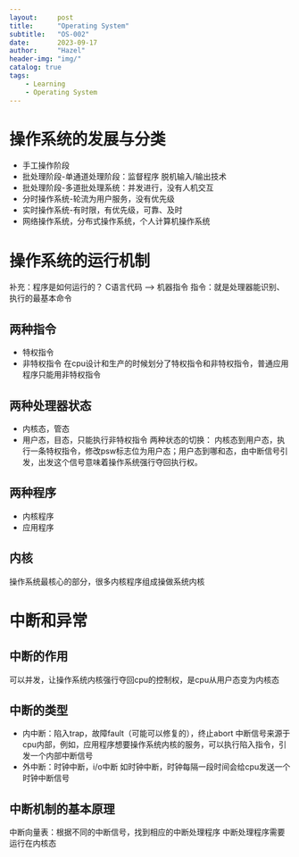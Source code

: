```yaml
---
layout:     post
title:      "Operating System"
subtitle:   "OS-002"
date:       2023-09-17
author:     "Hazel"
header-img: "img/"
catalog: true
tags:
    - Learning
    - Operating System
---
```


# 操作系统的发展与分类

- 手工操作阶段
- 批处理阶段-单通道处理阶段：监督程序 脱机输入/输出技术
- 批处理阶段-多道批处理系统：并发进行，没有人机交互
- 分时操作系统-轮流为用户服务，没有优先级
- 实时操作系统-有时限，有优先级，可靠、及时
- 网络操作系统，分布式操作系统，个人计算机操作系统


# 操作系统的运行机制
补充：程序是如何运行的？
C语言代码 ——> 机器指令
指令：就是处理器能识别、执行的最基本命令

## 两种指令
- 特权指令
- 非特权指令
在cpu设计和生产的时候划分了特权指令和非特权指令，普通应用程序只能用非特权指令
## 两种处理器状态
- 内核态，管态
- 用户态，目态，只能执行非特权指令
两种状态的切换：
内核态到用户态，执行一条特权指令，修改psw标志位为用户态；用户态到哪和态，由中断信号引发，出发这个信号意味着操作系统强行夺回执行权。
## 两种程序
- 内核程序
- 应用程序

## 内核
操作系统最核心的部分，很多内核程序组成操做系统内核

# 中断和异常

## 中断的作用
可以并发，让操作系统内核强行夺回cpu的控制权，是cpu从用户态变为内核态
## 中断的类型
- 内中断：陷入trap，故障fault（可能可以修复的），终止abort
中断信号来源于cpu内部，例如，应用程序想要操作系统内核的服务，可以执行陷入指令，引发一个内部中断信号
- 外中断：时钟中断，i/o中断
如时钟中断，时钟每隔一段时间会给cpu发送一个时钟中断信号
## 中断机制的基本原理
中断向量表：根据不同的中断信号，找到相应的中断处理程序
中断处理程序需要运行在内核态